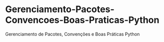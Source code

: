 # Gerenciamento-Pacotes-Convencoes-Boas-Praticas-Python
Gerenciamento de Pacotes, Convenções e Boas Práticas Python
